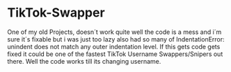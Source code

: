 # TikTok-Swapper

 One of my old Projects, doesn´t work quite well the code is a mess and i´m sure it´s fixable but i was just too lazy also had so many of IndentationError: unindent does not match    any outer indentation level. If this gets code gets fixed it could be one of the fastest TikTok Username Swappers/Snipers out there. Well the code works till its changing            username.
